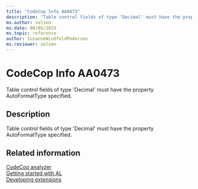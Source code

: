 ```yaml
---
title: "CodeCop Info AA0473"
description: "Table control fields of type 'Decimal' must have the property AutoFormatType specified."
ms.author: solsen
ms.date: 08/05/2025
ms.topic: reference
author: SusanneWindfeldPedersen
ms.reviewer: solsen
---
```

[//]: # (START>DO_NOT_EDIT)
[//]: # (IMPORTANT:Do not edit any of the content between here and the END>DO_NOT_EDIT.)
[//]: # (Any modifications should be made in the .xml files in the ModernDev repo.)
# CodeCop Info AA0473
Table control fields of type 'Decimal' must have the property AutoFormatType specified.

## Description
Table control fields of type 'Decimal' must have the property AutoFormatType specified.

[//]: # (IMPORTANT: END>DO_NOT_EDIT)
## Related information  
[CodeCop analyzer](codecop.md)  
[Getting started with AL](../devenv-get-started.md)  
[Developing extensions](../devenv-dev-overview.md)  